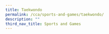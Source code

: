 ```yaml
---
title: Taekwondo
permalink: /cca/sports-and-games/taekwondo/
description: ""
third_nav_title: Sports and Games
---
```

